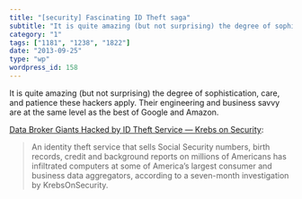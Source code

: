 ```yaml
---
title: "[security] Fascinating ID Theft saga"
subtitle: "It is quite amazing (but not surprising) the degree of sophistication, care, and patience these hack..."
category: "1"
tags: ["1181", "1238", "1822"]
date: "2013-09-25"
type: "wp"
wordpress_id: 158
---
```

It is quite amazing (but not surprising) the degree of sophistication, care, and patience these hackers apply. Their engineering and business savvy are at the same level as the best of Google and Amazon.

[Data Broker Giants Hacked by ID Theft Service — Krebs on Security](http://krebsonsecurity.com/2013/09/data-broker-giants-hacked-by-id-theft-service/):

> An identity theft service that sells Social Security numbers, birth records, credit and background reports on millions of Americans has infiltrated computers at some of America’s largest consumer and business data aggregators, according to a seven-month investigation by KrebsOnSecurity.
